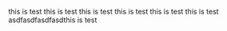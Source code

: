 this is test
this is test
this is test
this is test
this is test
this is test
asdfasdfasdfasdthis is test

